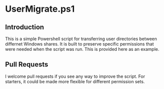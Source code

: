 # UserMigrate.ps1

## Introduction

This is a simple Powershell script for transferring user directories between
differnet Windows shares. It is built to preserve specific permissions that
were needed when the script was run. This is provided here as an example.

## Pull Requests

I welcome pull requests if you see any way to improve the script. For
starters, it could be made more flexible for different permission sets.
